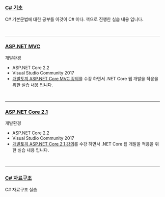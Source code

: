 ### [C# 기초](https://github.com/vipstard/C_Sharp/tree/main/C%23)<br>
C# 기본문법에 대한 공부를 이것이 C# 이다. 책으로 진행한 실습 내용 입니다.

<br><hr>


### [ASP.NET MVC](https://github.com/vipstard/C_Sharp/tree/main/ASP.NET%20MVC)<br>
개발환경
- ASP.NET Core 2.2 
- Visual Studio Community 2017 
- [ 개발토끼 ASP.NET Core MVC 강의](https://www.youtube.com/playlist?list=PLbPz1r_wDPhEcKDJbOBw_3h5c2gtyDicX)를 수강 하면서 .NET Core 웹 개발을 적응을 위한 실습 내용 입니다.

<br><hr>

### [ASP.NET Core 2.1](https://github.com/vipstard/C_Sharp/tree/main/ASP.NET%20Core%202.1)<br>
개발환경
- ASP.NET Core 2.2 
- Visual Studio Community 2017 
- [ 개발토끼 ASP.NET Core 2.1 강의](https://www.youtube.com/watch?v=aO6zRXo48Oc&list=PLbPz1r_wDPhHfd9TFy89ulvwI_MLEZJ8C)를 수강 하면서 .NET Core 웹 개발을 적응을 위한 실습 내용 입니다.

<br><hr>

### [C# 자료구조](https://github.com/vipstard/C_Sharp/tree/main/DataStructure/Stack)<br>
C# 자료구조 실습
